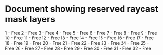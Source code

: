 # Document showing reserved raycast mask layers

1 - Free
2 - Free
3 - Free
4 - Free
5 - Free
6 - Free
7 - Free
8 - Free
9 - Free
10 - Free
11 - Free
12 - Free
13 - Free
14 - Free
15 - Free
16 - Free
17 - Free
18 - Free
19 - Free
20 - Free
21 - Free
22 - Free
23 - Free
24 - Free
25 - Free
26 - Free
27 - Free
28 - Free
29 - Free
30 - Free
31 - Free
32 - Free
